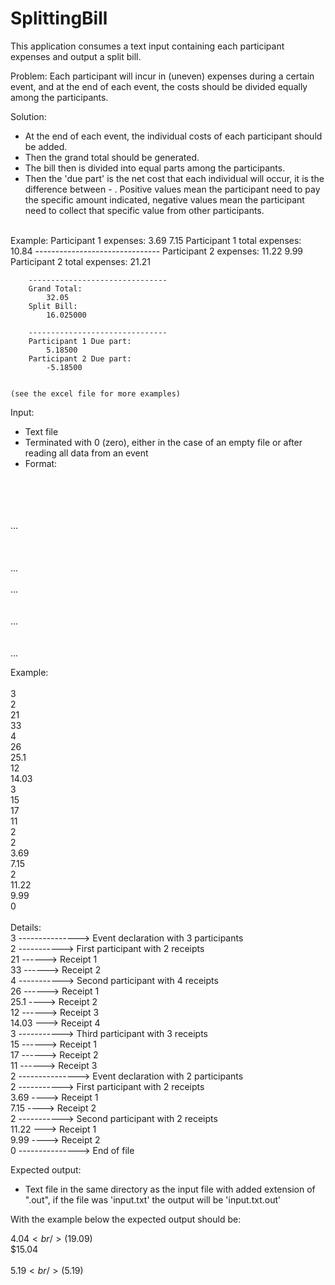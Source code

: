 # SplittingBill
This application consumes a text input containing each participant expenses and output a split bill.

Problem:
Each participant will incur in (uneven) expenses during a certain event, and at the end of each event, the costs should be divided equally among the participants.

Solution:
 - At the end of each event, the individual costs of each participant should be added.
 - Then the grand total should be generated.
 - The bill then is divided into equal parts among the participants.
 - Then the 'due part' is the net cost that each individual will occur, it is the difference between <split bill> - <total already paid>. Positive values mean the participant need to pay the specific amount indicated, negative values mean the participant need to collect that specific value from other participants.
<br />
    Example:
        Participant 1 expenses:
            3.69
            7.15
		Participant 1 total expenses:
		    10.84
		-------------------------------	
        Participant 2 expenses:
            11.22
            9.99
		Participant 2 total expenses:
            21.21

	    -------------------------------
		Grand Total:
            32.05	
		Split Bill:
            16.025000	

        -------------------------------
		Participant 1 Due part:
            5.18500
		Participant 2 Due part:
            -5.18500


	(see the excel file for more examples)
	

	
Input:
 - Text file
 - Terminated with 0 (zero), either in the case of an empty file or after reading all data from an event
 - Format:
 <br />
	<number of participants event 1><br />
	<participant 1 with n receipts><br />
	<receipt 1><br />
	    ...<br />
	<receipt n><br />
	<participant 2 with n receipts><br />
	<receipt 1><br />
	    ...<br />
	<receipt n><br />
	...<br />
	<participant n with n receipts><br />
	<receipt 1><br />
	    ...<br />
	<receipt n><br />
	<number of participants event 2><br />
	    ...<br />
	
Example:<br />
<br />
3<br />
2<br />
21<br />
33<br />
4<br />
26<br />
25.1<br />
12<br />
14.03<br />
3<br />
15<br />
17<br />
11<br />
2<br />
2<br />
3.69<br />
7.15<br />
2<br />
11.22<br />
9.99<br />
0<br />
<br />
Details:<br />
3 ---------------> Event declaration with 3 participants<br />
    2 ----------->  First participant with 2 receipts<br />
        21 ------>   Receipt 1<br />
        33 ------>   Receipt 2<br />
    4 ----------->  Second participant with 4 receipts<br />
        26 ------>   Receipt 1<br />
        25.1 ---->   Receipt 2<br />
        12 ------>   Receipt 3<br />
        14.03 --->   Receipt 4<br />
    3 ----------->  Third participant with 3 receipts<br />
        15 ------>   Receipt 1<br />
        17 ------>   Receipt 2<br />
        11 ------>   Receipt 3<br />
2 ---------------> Event declaration with 2 participants<br />
    2 ----------->  First participant with 2 receipts<br />
        3.69 ---->   Receipt 1<br />
        7.15 ---->   Receipt 2<br />
    2 ----------->  Second participant with 2 receipts<br />
        11.22 --->   Receipt 1<br />
        9.99 ---->   Receipt 2<br />
0 ---------------> End of file<br />




Expected output:
 - Text file in the same directory as the input file with added extension of ".out", if the file was 
 'input.txt' the output will be 'input.txt.out'
 
With the example below the expected output should be:

$4.04<br />
($19.09)<br />
$15.04<br />
<br />
$5.19<br />
($5.19)<br />


